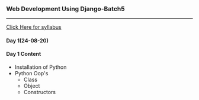 ### Web Development Using Django-Batch5
____

[Click Here for syllabus](https://drive.google.com/file/d/1OnBUWHxKIa0ixTU8uKrWTGCE7HB3PbGl/view)


#### Day 1(24-08-20)
#### Day 1 Content
- Installation of Python
- Python Oop's
  - Class
  - Object
  - Constructors

